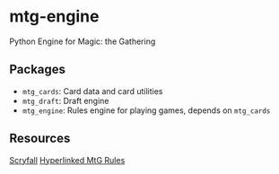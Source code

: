 # mtg-engine
Python Engine for Magic: the Gathering

## Packages

* `mtg_cards`: Card data and card utilities
* `mtg_draft`: Draft engine
* `mtg_engine`: Rules engine for playing games, depends on `mtg_cards`

## Resources

[Scryfall](https://scryfall.com/sets/neo)
[Hyperlinked MtG Rules](https://yawgatog.com/resources/magic-rules/)